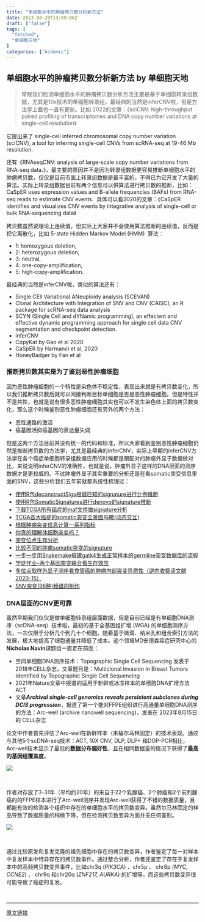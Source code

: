 ```yaml
---
title: "单细胞水平的肿瘤拷贝数分析新方法"
date: 2023-08-20T13:59:06Z
draft: ["false"]
tags: [
  "fetched",
  "单细胞天地"
]
categories: ["Acdemic"]
---
```

单细胞水平的肿瘤拷贝数分析新方法 by 单细胞天地
------
<div><section data-tool="mdnice编辑器" data-website="https://www.mdnice.com"><blockquote data-tool="mdnice编辑器"><p>常规我们检测单细胞水平的肿瘤拷贝数分析方法主要是基于单细胞转录组数据，尤其是10x技术的单细胞转录组，最经典的当然是inferCNV啦，但是方法学上面也一直有更新。比如 2022的文章：《sciCNV: high-throughput paired profiling of transcriptomes and DNA copy number variations at single-cell resolution》</p></blockquote><p data-tool="mdnice编辑器">它提出来了 single-cell inferred chromosomal copy number variation (sciCNV), a tool for inferring single-cell CNVs from scRNA-seq at 19-46 Mb resolution.</p><p data-tool="mdnice编辑器">还有《RNAseqCNV: analysis of large-scale copy number variations from RNA-seq data.》，最主要的原因并不是因为转录组数据更容易推断单细胞水平的肿瘤拷贝数，仅仅是目前市面上转录组数据是最丰富的，不得已为它开发了大量的算法。实际上转录组数据目前有两个信息可以供算法进行拷贝数的推断，比如：CaSpER uses expression values and B-allele frequencies (BAFs) from RNA-seq reads to estimate CNV events.  具体可以看2020的文章：《CaSpER identifies and visualizes CNV events by integrative analysis of single-cell or bulk RNA-sequencing data》</p><p data-tool="mdnice编辑器">拷贝数虽然说理论上连续值，但实际上大家并不会使用算法推断的连续值，反而是把它离散化，比如 5-state Hidden Markov Model (HMM)  算法：</p><ul data-tool="mdnice编辑器"><li><section>1: homozygous deletion,</section></li><li><section>2: heterozygous deletion,</section></li><li><section>3: neutral,</section></li><li><section>4: one-copy-amplification,</section></li><li><section>5: high-copy-amplification.</section></li></ul><p data-tool="mdnice编辑器">最经典的当然是inferCNV啦，类似的算法还有：</p><ul data-tool="mdnice编辑器"><li><section>Single CEll Variational ANeuploidy analysis (SCEVAN)</section></li><li><section>Clonal Architecture with Integration of SNV and CNV (CAISC), an R package for scRNA-seq data analysis</section></li><li><section>SCYN (Single Cell and dYNamic programming), an effecient and effective dynamic programming approach for single cell data CNV segmentation and checkpoint detection.</section></li><li><section>inferCNV</section></li><li><section>CopyKat by Gao et al 2020</section></li><li><section>CaSpER by Harmanci et al, 2020</section></li><li><section>HoneyBadger by Fan et al</section></li></ul><h3 data-tool="mdnice编辑器"><span></span>推断拷贝数其实是为了鉴别恶性肿瘤细胞<span></span></h3><p data-tool="mdnice编辑器">因为恶性肿瘤细胞的一个特性是染色体不稳定性，表现出来就是有拷贝数变化，所以我们推断拷贝数后就可以间接判断目标单细胞是否是恶性肿瘤细胞。但是特性并不是共性，也就是说有很多恶性肿瘤细胞其实也可以不发生染色体上面的拷贝数变化，那么这个时候鉴别恶性肿瘤细胞还有另外的两个方法：</p><ul data-tool="mdnice编辑器"><li><section>恶性通路的激活</section></li><li><section>癌基因活抑癌基因的表达量失调</section></li></ul><p data-tool="mdnice编辑器">但是这两个方法目前并没有统一的代码和标准，所以大家看到鉴别恶性肿瘤细胞仍然是推断拷贝数的方法学，尤其是最经典的inferCNV，实际上早期的inferCNV方法学在各个癌症单细胞转录组数据应用的时候都是跟配对的肿瘤外显子数据做对比，来说说明inferCNV的准确性，也就是说，肿瘤外显子这样的DNA层面的测序数据才是更权威的。不过肿瘤外显子其实重要的分析还是在看somatic突变信息里面的SNV，这些分析我们五年前就都系统性梳理过：</p><ul data-tool="mdnice编辑器"><li><section><a href="http://mp.weixin.qq.com/s?__biz=MzAxMDkxODM1Ng==&amp;mid=2247494366&amp;idx=1&amp;sn=103536e6189ed87b9b8f8184c1bf9450&amp;chksm=9b4baa65ac3c23733e57b91392c41142bf47605aa4cd227d433c448b535ccb3b9d5a5f020429&amp;scene=21#wechat_redirect" data-linktype="2">使用R包deconstructSigs根据已知的signature进行比例推断</a></section></li><li><section><a href="http://mp.weixin.qq.com/s?__biz=MzAxMDkxODM1Ng==&amp;mid=2247494325&amp;idx=1&amp;sn=94891e349ceb9b459e91e86db144b4ea&amp;chksm=9b4baa0eac3c2318bfb4cfa66875078db89baf0eaf4543ed785ed4892532cbdd0145fb2ba1fd&amp;scene=21#wechat_redirect" data-linktype="2">使用R包SomaticSignatures进行denovo的signature推断</a></section></li><li><section><a href="http://mp.weixin.qq.com/s?__biz=MzAxMDkxODM1Ng==&amp;mid=2247484960&amp;idx=1&amp;sn=80641a93f36800d791eca95f41d4f2f9&amp;chksm=9b48469bac3fcf8d7736fe5e04794db90dbc6d13b3261efa2ba14bd15c78aa6433c5059fa4ea&amp;scene=21#wechat_redirect" data-linktype="2">下载TCGA所有癌症的maf文件做signature分析</a></section></li><li><section><a href="http://mp.weixin.qq.com/s?__biz=MzAxMDkxODM1Ng==&amp;mid=2247499788&amp;idx=1&amp;sn=93f204bc7165ab3ae01cc86c38595241&amp;chksm=9b4b80b7ac3c09a1e3b99b7d964aabf1a8717729733204c2ee3753524ef31fbd9ce8e9ce99ec&amp;scene=21#wechat_redirect" data-linktype="2">TCGA各大癌症的somatic突变全景图鸟瞰(动态交互)</a></section></li><li><section><a href="http://mp.weixin.qq.com/s?__biz=MzAxMDkxODM1Ng==&amp;mid=2247497421&amp;idx=1&amp;sn=dedff86d151e886062937b667bcffe1a&amp;chksm=9b4bb676ac3c3f60fc50115e6f53aff6c91dc16692de8d5c80de112224d7d216ca09e2b4fe30&amp;scene=21#wechat_redirect" data-linktype="2">根据肿瘤突变信息计算一系列指标</a></section></li><li><section><a href="http://mp.weixin.qq.com/s?__biz=MzAxMDkxODM1Ng==&amp;mid=2247496204&amp;idx=2&amp;sn=884faf4d97aca01dba59c8396413d29f&amp;chksm=9b4bb2b7ac3c3ba1c2f97d0bfb705be5194f89fd340905299f2aceaf359f279793d1c5cbb7d8&amp;scene=21#wechat_redirect" data-linktype="2">你真的理解体细胞突变吗？</a></section></li><li><section><a href="http://mp.weixin.qq.com/s?__biz=MzAxMDkxODM1Ng==&amp;mid=2247494629&amp;idx=2&amp;sn=f1471be09bf76cdcbee2b4ac89414d0e&amp;chksm=9b4bab5eac3c2248dd335f6a96dd914ae361f8acd304b910090fa9306d801014398b02cc0423&amp;scene=21#wechat_redirect" data-linktype="2">突变位点生存分析</a></section></li><li><section><a href="http://mp.weixin.qq.com/s?__biz=MzAxMDkxODM1Ng==&amp;mid=2247494347&amp;idx=1&amp;sn=b1f76df128ec777f61a1ba8986e6b18f&amp;chksm=9b4baa70ac3c23666d96a0d41022b9b8880f67e14166e3a960271befd8bbc6d8d41930160816&amp;scene=21#wechat_redirect" data-linktype="2">比较不同的肿瘤somatic突变的signature</a></section></li><li><section><a href="http://mp.weixin.qq.com/s?__biz=MzAxMDkxODM1Ng==&amp;mid=2247493620&amp;idx=1&amp;sn=cfea7a2f26be2e9e71f3e1ef852f357f&amp;chksm=9b4ba74fac3c2e59d22200b1d688cbecdc9bb1228f634dbbfa4d676c663ad31462b1b88e7b3c&amp;scene=21#wechat_redirect" data-linktype="2">一步一步用Snakemake搭建gatk4生成正常样本的germline突变数据库的流程</a></section></li><li><section><a href="http://mp.weixin.qq.com/s?__biz=MzAxMDkxODM1Ng==&amp;mid=2247493611&amp;idx=2&amp;sn=64442276349b69a44b52368db3beba1f&amp;chksm=9b4ba750ac3c2e467de21a4e0058849caea2fba884c44fb1a74ca5c4244d481fd602ace9a026&amp;scene=21#wechat_redirect" data-linktype="2">学徒作业-两个基因突变联合看生存效应</a></section></li><li><section><a href="http://mp.weixin.qq.com/s?__biz=MzAxMDkxODM1Ng==&amp;mid=2247490299&amp;idx=2&amp;sn=10b05bccb53fbf5a55e9bab8aac9b0a9&amp;chksm=9b485a40ac3fd356c368e58a7ab389f3095988b697a81aa3852d97330b3095e913328d1378ca&amp;scene=21#wechat_redirect" data-linktype="2">多位点取样外显子测序看食管癌的肿瘤内部突变异质性（逆向收费读文献2020-15）</a></section></li><li><section><a href="http://mp.weixin.qq.com/s?__biz=MzAxMDkxODM1Ng==&amp;mid=2247483902&amp;idx=1&amp;sn=c3398332c6b94137a0b680cfa343c95d&amp;chksm=9b484145ac3fc853f2c71b4c5c230ae7b0c5a97561bca6452b85b43f85b884e9ffdd822a4e7c&amp;scene=21#wechat_redirect" data-linktype="2">SNV突变(96种)频谱的制作</a></section></li></ul><h3 data-tool="mdnice编辑器"><span></span>DNA层面的CNV更可靠<span></span></h3><p data-tool="mdnice编辑器">虽然早期我们仅仅是做单细胞转录组层面数据，但是目前已经是有单细胞DNA测序（scDNA-seq）技术啦，最初的基于全基因组扩增 (WGA) 的单细胞测序方法，一次仅限于分析几个到几十个细胞。随着基于微滴、纳米孔和组合索引方法的发展，极大地提高了细胞通量并降低了成本。这个领域MD安德森癌症研究中心的<strong>Nicholas Navin</strong>课题组一直走在前面：</p><ul data-tool="mdnice编辑器"><li><section>空间单细胞DNA测序技术：Topographic Single Cell Sequencing 发表于2018年CELL杂志，文章题目是：Multiclonal Invasion in Breast Tumors Identified by Topographic Single Cell Sequencing</section></li><li><section>2021年Nature文章中报道的适用于新鲜或冰冻样本的单细胞DNA扩增方法ACT</section></li><li><section>文章<em><strong>Archival single-cell genomics reveals persistent subclones during DCIS progression</strong></em>，报道了第一个能对FFPE组织进行高通量单细胞DNA测序的方法：Arc-well (archive nanowell sequencing)，发表在 2023年8月15日的 CELL杂志</section></li></ul><p data-tool="mdnice编辑器">论文中作者首先评估了Arc-well在新鲜样本（未福尔马林固定）的技术表现。通过与其他5个scDNA-seq技术：ACT, 10X CNV, DLP, DLP+ 和DOP-PCR相比，Arc-well技术显示了最低的<strong>数据分布偏好性</strong>，且在相同数据量的情况下获得了<strong>最高的基因组覆盖度</strong>。</p><p><img data-galleryid="" data-ratio="0.4412878787878788" data-s="300,640" data-src="https://mmbiz.qpic.cn/mmbiz_png/cZNhZQ6j4wzaUzF8Wm2mtGuibZUa2FCw35P72aJNrq3aMKYpRTYThCnfn7P86akWUz0M77UqFkTlgf1EOBNEUww/640?wx_fmt=png" data-type="png" data-w="1056" src="https://mmbiz.qpic.cn/mmbiz_png/cZNhZQ6j4wzaUzF8Wm2mtGuibZUa2FCw35P72aJNrq3aMKYpRTYThCnfn7P86akWUz0M77UqFkTlgf1EOBNEUww/640?wx_fmt=png"></p><figure data-tool="mdnice编辑器"><figcaption> </figcaption></figure><p data-tool="mdnice编辑器">作者对存放了3-31年（平均约20年）的来自于22个乳腺癌、2个肺癌和2个前列腺癌的的FFPE样本进行了Arc-well测序并发现Arc-well获得了不错的数据质量，且都能有效的检测各个组织中存在的单细胞水平的拷贝数变异。虽然尔马林固定的样品导致了数据质量的稍微下降，但在检测拷贝数变异方面并无任何差别。</p><p><img data-galleryid="" data-ratio="0.6839080459770115" data-s="300,640" data-src="https://mmbiz.qpic.cn/mmbiz_png/cZNhZQ6j4wzaUzF8Wm2mtGuibZUa2FCw3qiajOiaAnGQd24MtKSd919ggh9nq5xZXKW6AnCry5su2jwCHXj5KA3Pg/640?wx_fmt=png" data-type="png" data-w="1044" src="https://mmbiz.qpic.cn/mmbiz_png/cZNhZQ6j4wzaUzF8Wm2mtGuibZUa2FCw3qiajOiaAnGQd24MtKSd919ggh9nq5xZXKW6AnCry5su2jwCHXj5KA3Pg/640?wx_fmt=png"></p><figure data-tool="mdnice编辑器"><figcaption> </figcaption></figure><p data-tool="mdnice编辑器">通过比较原发和复发克隆的祖先细胞中存在的拷贝数变异，作者鉴定了每一对样本中复发样本中特异存在的拷贝数事件。通过整合分析，作者还鉴定了存在于复发样本中的高频拷贝数变异事件，比如chr3q (<em>PIK3CA</em>) 、chr5p 、 chr8p (<em>MYC, CCNE2</em>) 、 chr9q 和chr20q (<em>ZNF217, AURKA</em>) 的扩增等，而这些拷贝数变异很可能导致了癌症的复发。</p></section><p><br></p><p><mp-style-type data-value="3"></mp-style-type></p></div>  
<hr>
<a href="https://mp.weixin.qq.com/s/nFKA63D8q257qKB0tWI4ww",target="_blank" rel="noopener noreferrer">原文链接</a>
